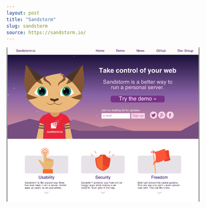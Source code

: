 ```yaml
---
layout: post
title: "Sandstorm"
slug: sandstorm
source: https://sandstorm.io/
---
```


<img src="/screenshots/sandstorm.png">